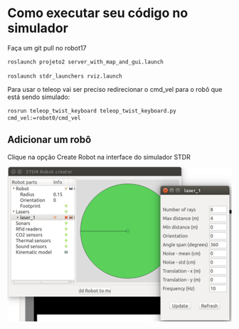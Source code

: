 # Como executar seu código no simulador


Faça um git pull no robot17


    roslaunch projeto2 server_with_map_and_gui.launch

    roslaunch stdr_launchers rviz.launch

Para usar o teleop vai ser preciso redirecionar o cmd_vel para o robô que está sendo simulado:


    rosrun teleop_twist_keyboard teleop_twist_keyboard.py cmd_vel:=robot0/cmd_vel


## Adicionar um robô

Clique na opção Create Robot na interface do simulador STDR

![](stdr_add_robot.png)
